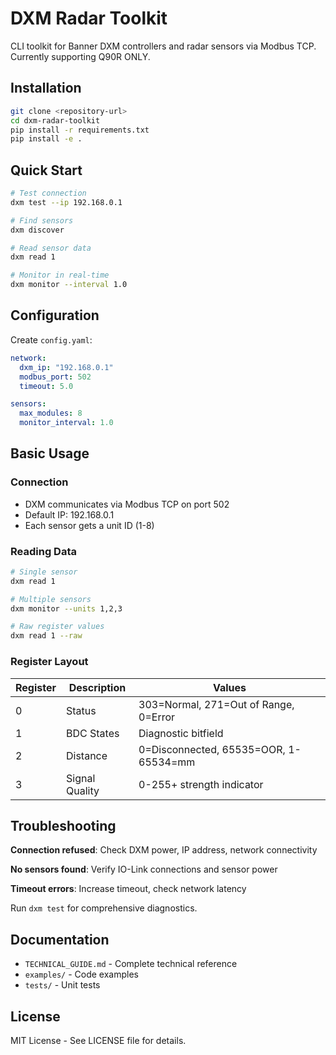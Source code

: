 # DXM Radar Toolkit

CLI toolkit for Banner DXM controllers and radar sensors via Modbus TCP. Currently supporting Q90R ONLY.

## Installation

```bash
git clone <repository-url>
cd dxm-radar-toolkit
pip install -r requirements.txt
pip install -e .
```

## Quick Start

```bash
# Test connection
dxm test --ip 192.168.0.1

# Find sensors
dxm discover

# Read sensor data
dxm read 1

# Monitor in real-time
dxm monitor --interval 1.0
```

## Configuration

Create `config.yaml`:
```yaml
network:
  dxm_ip: "192.168.0.1"
  modbus_port: 502
  timeout: 5.0

sensors:
  max_modules: 8
  monitor_interval: 1.0
```

## Basic Usage

### Connection
- DXM communicates via Modbus TCP on port 502
- Default IP: 192.168.0.1
- Each sensor gets a unit ID (1-8)

### Reading Data
```bash
# Single sensor
dxm read 1

# Multiple sensors
dxm monitor --units 1,2,3

# Raw register values
dxm read 1 --raw
```

### Register Layout
| Register | Description | Values |
|----------|-------------|---------|
| 0 | Status | 303=Normal, 271=Out of Range, 0=Error |
| 1 | BDC States | Diagnostic bitfield |
| 2 | Distance | 0=Disconnected, 65535=OOR, 1-65534=mm |
| 3 | Signal Quality | 0-255+ strength indicator |

## Troubleshooting

**Connection refused**: Check DXM power, IP address, network connectivity

**No sensors found**: Verify IO-Link connections and sensor power

**Timeout errors**: Increase timeout, check network latency

Run `dxm test` for comprehensive diagnostics.

## Documentation

- `TECHNICAL_GUIDE.md` - Complete technical reference
- `examples/` - Code examples
- `tests/` - Unit tests

## License

MIT License - See LICENSE file for details.